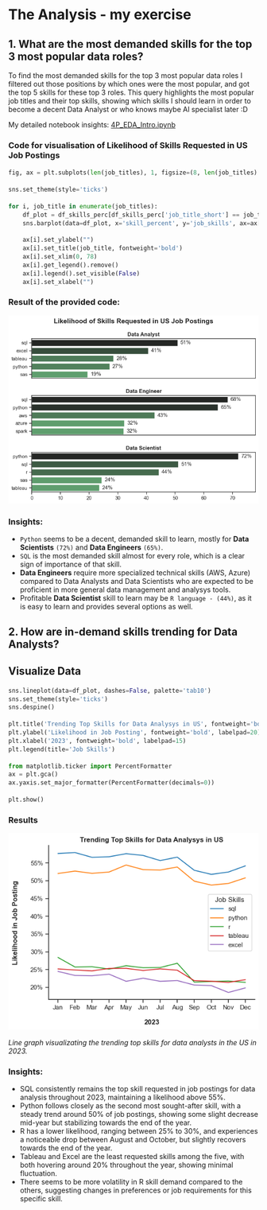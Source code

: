 # The Analysis - my exercise

## 1. What are the most demanded skills for the top 3 most popular data roles?

To find the most demanded skills for the top 3 most popular data roles I filtered out those positions by which ones were the most popular, and got the top 5 skills for these top 3 roles. This query highlights the most popular job titles and their top skills, showing which skills I should learn in order to become a decent Data Analyst or who knows maybe AI specialist later :D

My detailed notebook insights: [4P_EDA_Intro.ipynb](4P_EDA_Intro.ipynb)

### Code for visualisation of Likelihood of Skills Requested in US Job Postings

```python
fig, ax = plt.subplots(len(job_titles), 1, figsize=(8, len(job_titles) * 2))

sns.set_theme(style='ticks')

for i, job_title in enumerate(job_titles):
    df_plot = df_skills_perc[df_skills_perc['job_title_short'] == job_title].head(5)
    sns.barplot(data=df_plot, x='skill_percent', y='job_skills', ax=ax[i], hue='skill_count', palette='dark:g_r')

    ax[i].set_ylabel("")
    ax[i].set_title(job_title, fontweight='bold')
    ax[i].set_xlim(0, 78)
    ax[i].get_legend().remove()
    ax[i].legend().set_visible(False)
    ax[i].set_xlabel("")
```
 
 ### Result of the provided code:

 ![Visualisation](./images/Likelihood%20of%20Skills%20Requested%20in%20US%20Job%20Postings%20chart.png)

 ### Insights:

 - `Python` seems to be a decent, demanded skill to learn, mostly for **Data Scientists** `(72%)` and **Data Engineers** `(65%)`.
 - `SQL` is the most demanded skill almost for every role, which is a clear sign of importance of that skill.
 - **Data Engineers** require more specialized technical skills (AWS, Azure) compared to Data Analysts and Data Scientists who are expected to be proficient in more general data management and analysys tools.
 - Profitable **Data Scientist** skill to learn may be `R language - (44%)`, as it is easy to learn and provides several options as well.

## 2. How are in-demand skills trending for Data Analysts?

## Visualize Data
```python
sns.lineplot(data=df_plot, dashes=False, palette='tab10')
sns.set_theme(style='ticks')
sns.despine()

plt.title('Trending Top Skills for Data Analysys in US', fontweight='bold')
plt.ylabel('Likelihood in Job Posting', fontweight='bold', labelpad=20) 
plt.xlabel('2023', fontweight='bold', labelpad=15)  
plt.legend(title='Job Skills')

from matplotlib.ticker import PercentFormatter
ax = plt.gca()
ax.yaxis.set_major_formatter(PercentFormatter(decimals=0))

plt.show()
```

### Results
![Trending Top Skills for Data Analysts in the US](./images/Trending%20top%20skills%20for%20data%20analysts%20in%20US.png)

*Line graph visualizating the trending top skills for data analysts in the US in 2023.*

### Insights:
- SQL consistently remains the top skill requested in job postings for data analysis throughout 2023, maintaining a likelihood above 55%.
- Python follows closely as the second most sought-after skill, with a steady trend around 50% of job postings, showing some slight decrease mid-year but stabilizing towards the end of the year.
- R has a lower likelihood, ranging between 25% to 30%, and experiences a noticeable drop between August and October, but slightly recovers towards the end of the year.
- Tableau and Excel are the least requested skills among the five, with both hovering around 20% throughout the year, showing minimal fluctuation.
- There seems to be more volatility in R skill demand compared to the others, suggesting changes in preferences or job requirements for this specific skill.